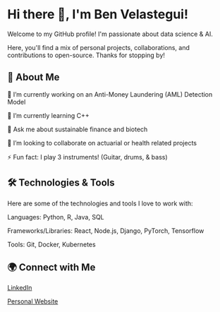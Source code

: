 # Hi there 👋, I'm Ben Velastegui!

Welcome to my GitHub profile! I'm passionate about data science & AI.

Here, you'll find a mix of personal projects, collaborations, and contributions to open-source. Thanks for stopping by!

## 🚀 About Me

🔭 I’m currently working on an Anti-Money Laundering (AML) Detection Model

🌱 I’m currently learning C++

💬 Ask me about sustainable finance and biotech

👯 I’m looking to collaborate on actuarial or health related projects

⚡ Fun fact: I play 3 instruments! (Guitar, drums, & bass)

## 🛠️ Technologies & Tools

Here are some of the technologies and tools I love to work with:

Languages: Python, R, Java, SQL

Frameworks/Libraries: React, Node.js, Django, PyTorch, Tensorflow

Tools: Git, Docker, Kubernetes

## 🌍 Connect with Me

[LinkedIn](https://www.linkedin.com/in/ben-lopez-ba-msc-15041a223/)


[Personal Website](https://ben-lopez-portfolio.netlify.app)
